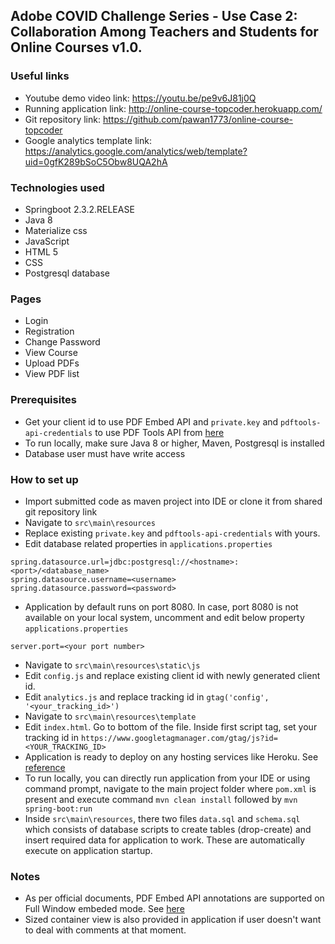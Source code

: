 ## Adobe COVID Challenge Series - Use Case 2: Collaboration Among Teachers and Students for Online Courses v1.0.

### Useful links

* Youtube demo video link: https://youtu.be/pe9v6J81j0Q
* Running application link: http://online-course-topcoder.herokuapp.com/
* Git repository link: https://github.com/pawan1773/online-course-topcoder
* Google analytics template link: https://analytics.google.com/analytics/web/template?uid=0gfK289bSoC5Obw8UQA2hA

### Technologies used
* Springboot 2.3.2.RELEASE
* Java 8
* Materialize css
* JavaScript
* HTML 5
* CSS
* Postgresql database

### Pages
* Login
* Registration
* Change Password
* View Course
* Upload PDFs
* View PDF list

### Prerequisites

* Get your client id to use PDF Embed API and ``private.key`` and ``pdftools-api-credentials`` to use PDF Tools API from [here](https://www.adobe.io/apis/documentcloud/dcsdk/gettingstarted.html?ref=getStartedWithServicesSDK#)
* To run locally, make sure Java 8 or higher, Maven, Postgresql is installed
* Database user must have write access


### How to set up

* Import submitted code as maven project into IDE or clone it from shared git repository link
* Navigate to ``src\main\resources``
* Replace existing ``private.key`` and ``pdftools-api-credentials`` with yours.
* Edit database related properties in ``applications.properties``

```$xslt
spring.datasource.url=jdbc:postgresql://<hostname>:<port>/<database_name>
spring.datasource.username=<username>
spring.datasource.password=<password>
```
* Application by default runs on port 8080. In case, port 8080 is not available on your local system, uncomment and edit below property ``applications.properties``

```$xslt
server.port=<your port number>
```
* Navigate to ``src\main\resources\static\js``
* Edit ``config.js`` and replace existing client id with newly generated client id.
* Edit ``analytics.js`` and replace tracking id in ``gtag('config', '<your_tracking_id>')``
* Navigate to ``src\main\resources\template``
* Edit ``index.html``. Go to bottom of the file. Inside first script tag, set your tracking id in  ``https://www.googletagmanager.com/gtag/js?id=<YOUR_TRACKING_ID>`` 
* Application is ready to deploy on any hosting services like Heroku. See [reference](https://www.adobe.io/apis/documentcloud/dcsdk/gettingstarted.html?ref=getStartedWithServicesSDK#)
* To run locally, you can directly run application from your IDE or using command prompt, navigate to the main project folder where ``pom.xml`` is present and execute command ``mvn clean install`` followed by ``mvn spring-boot:run``
* Inside ``src\main\resources``, there two files ``data.sql`` and ``schema.sql``  which consists of database scripts to create tables (drop-create) and insert required data for application to work. These are automatically execute on application startup.

### Notes
* As per official documents, PDF Embed API annotations are supported on Full Window embeded mode. See [here](https://www.adobe.io/apis/documentcloud/dcsdk/docs.html)
* Sized container view is also provided in application if user doesn't want to deal with comments at that moment.







